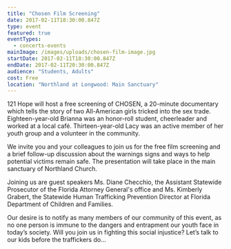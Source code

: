 ```yaml
---
title: "Chosen Film Screening"
date: 2017-02-11T18:30:00.847Z
type: event
featured: true
eventTypes: 
  - concerts-events
mainImage: /images/uploads/chosen-film-image.jpg
startDate: 2017-02-11T18:30:00.847Z
endDate: 2017-02-11T20:30:00.847Z
audience: "Students, Adults"
cost: Free
location: "Northland at Longwood: Main Sanctuary"
---
```


121 Hope will host a free screening of CHOSEN, a 20-minute documentary which tells the story of two All-American girls tricked into the sex trade. Eighteen-year-old Brianna was an honor-roll student, cheerleader and worked at a local café. Thirteen-year-old Lacy was an active member of her youth group and a volunteer in the community.

We invite you and your colleagues to join us for the free film screening and a brief follow-up discussion about the warnings signs and ways to help potential victims remain safe. The presentation will take place in the main sanctuary of Northland Church.

Joining us are guest speakers Ms. Diane Checchio, the Assistant Statewide Prosecutor of the Florida Attorney General's office and Ms. Kimberly Grabert, the Statewide Human Trafficking Prevention Director at Florida Department of Children and Families.

Our desire is to notify as many members of our community of this event, as no one person is immune to the dangers and entrapment our youth face in today’s society. Will you join us in fighting this social injustice? Let’s talk to our kids before the traffickers do...